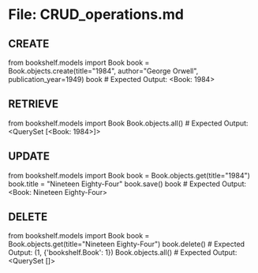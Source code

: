# File: CRUD_operations.md

## CREATE
from bookshelf.models import Book
book = Book.objects.create(title="1984", author="George Orwell", publication_year=1949)
book  # Expected Output: <Book: 1984>

## RETRIEVE
from bookshelf.models import Book
Book.objects.all()  # Expected Output: <QuerySet [<Book: 1984>]>

## UPDATE
from bookshelf.models import Book
book = Book.objects.get(title="1984")
book.title = "Nineteen Eighty-Four"
book.save()
book  # Expected Output: <Book: Nineteen Eighty-Four>

## DELETE
from bookshelf.models import Book
book = Book.objects.get(title="Nineteen Eighty-Four")
book.delete()  # Expected Output: (1, {'bookshelf.Book': 1})
Book.objects.all()  # Expected Output: <QuerySet []>
